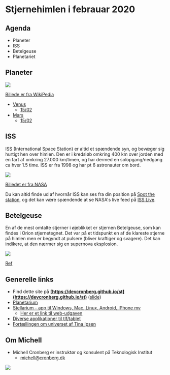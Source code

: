 # Stjernehimlen i febrauar 2020

## Agenda

- Planeter
- ISS
- Betelgeuse
- Planetariet

## Planeter

![](https://upload.wikimedia.org/wikipedia/commons/thumb/6/64/Solar-System.pdf/page1-1600px-Solar-System.pdf.jpg)

[Billede er fra WikiPedia](https://en.wikipedia.org/wiki/File:Solar-System.pdf)

- [Venus](venus.md)
  - [15/02](https://stellarium-web.org/skysource/Venus?fov=179.59&date=2020-02-15T17:58:17Z&lat=55.43&lng=10.37&elev=0)
- [Mars](mars.md)
  - [15/02](https://stellarium-web.org/skysource/Mars?fov=179.59&date=2020-02-15T05:45:18Z&lat=55.43&lng=10.37&elev=0)

## ISS
  
ISS (International Space Station) er altid et spændende syn, og bevæger sig hurtigt hen over himlen. Den er i kredsløb omkring 400 km over jorden med en fart af omkring 27.000 km/timen, og har dermed en solopgang/nedgang ca hver 1.5 time. ISS er fra 1998 og har pt 6 astronauter om bord.

![](https://www.nasa.gov/sites/default/files/thumbnails/image/final_configuration_of_iss.jpg)

[Billedet er fra NASA](https://www.nasa.gov/)

Du kan altid finde ud af hvornår ISS kan ses fra din position på [Spot the station](https://spotthestation.nasa.gov/sightings/view.cfm?country=Denmark&region=None&city=Frederiksberg#.Xg4TYkf0mUk), og det kan være spændende at se NASA's live feed på [ISS Live](https://www.nasa.gov/multimedia/nasatv/iss_ustream.html).

## Betelgeuse

En af de mest omtalte stjerner i øjeblikket er stjernen Betelgeuse, som kan findes i Orion stjernetegnet. Det var på et tidspunkt en af de klareste stjerne på himlen men er begyndt at pulsere (bliver kraftiger og svagere). Det kan indikere, at den nærmer sig en supernova eksplosion.

![](https://upload.wikimedia.org/wikipedia/commons/thumb/4/47/Orion_Head_to_Toe.jpg/200px-Orion_Head_to_Toe.jpg)

[Ref](https://en.wikipedia.org/wiki/Betelgeuse)

## Generelle links

- Find dette site på **[https://devcronberg.github.io/st](https://devcronberg.github.io/st)** ([slide](https://docs.google.com/presentation/d/e/2PACX-1vSYJmr48OWY-MgXNIX2ZkcIbSke84ydsq8je4NwNrTjGohP1BOJPNWiHZpf01OZ3hsnnxhkxeLnqC47/pub?start=true&loop=false&delayms=3000))
- [Planetarium](https://planetarium.dk/)
- [Stellarium - app til  Windows, Mac, Linux, Android, IPhone mv](https://stellarium.org/)
  - [Her er et link til web-udgaven](https://stellarium-web.org/)
- [Diverse applikationer til tlf/tablet](https://www.makeuseof.com/tag/great-android-astronomy-apps/)
- [Fortællingen om universet af Tina Ipsen](https://www.pricerunner.dk/pl/802-2001729696/Boeger/Fortaellingen-om-Universet-Fra-Big-Bang-til-mennesket-i-dag-(E-bog-2019)-Sammenlign-Priser)

## Om Michell

- Michell Cronberg er instruktør og konsulent på Teknologisk Institut
  - michell@cronberg.dk

![](http://log.cronberg.dk/logimage?application=st_teknologisk&group1=stjernehimlen_jan2020&fromdate=2020-1-6)

